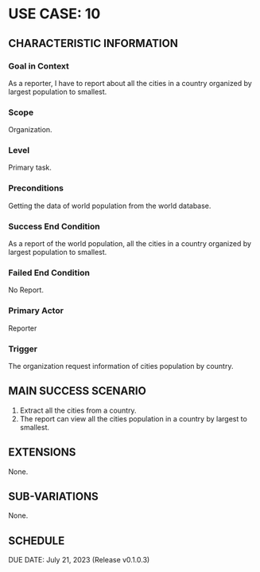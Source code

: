 # USE CASE: 10

## CHARACTERISTIC INFORMATION

### Goal in Context

As a reporter, I have to report about all the cities in a country organized by largest population to smallest.

### Scope

Organization.

### Level

Primary task.

### Preconditions

Getting the data of world population from the world database.

### Success End Condition

As a report of the world population, all the cities in a country organized by largest population to smallest.

### Failed End Condition

No Report.

### Primary Actor

Reporter

### Trigger

The organization request information of cities population by country.

## MAIN SUCCESS SCENARIO

1. Extract all the cities from a country.
2. The report can view all the cities population in a country by largest to smallest.

## EXTENSIONS

None.

## SUB-VARIATIONS

None.

## SCHEDULE

DUE DATE: July 21, 2023 (Release v0.1.0.3)